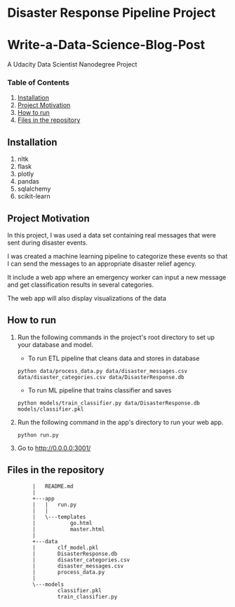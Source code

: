 # Disaster Response Pipeline Project

# Write-a-Data-Science-Blog-Post
A Udacity Data Scientist Nanodegree Project

### Table of Contents

1. [Installation](#installation)
2. [Project Motivation](#motivation)
3. [How to run](#run)
4. [Files in the repository](#constructure)

## Installation <a name="installation"></a>

1. nltk
2. flask
3. plotly
4. pandas
5. sqlalchemy
6. scikit-learn

## Project Motivation<a name="motivation"></a>

In this project, I was used a data set containing real messages that were sent during disaster events. 

I was created a machine learning pipeline to categorize these events so that I can send the messages to an appropriate disaster relief agency.

It include a web app where an emergency worker can input a new message and get classification results in several categories. 

The web app will also display visualizations of the data

## How to run <a name="run"></a>
1. Run the following commands in the project's root directory to set up your database and model.

    - To run ETL pipeline that cleans data and stores in database
        
    `python data/process_data.py data/disaster_messages.csv data/disaster_categories.csv data/DisasterResponse.db`
    - To run ML pipeline that trains classifier and saves
        
   `python models/train_classifier.py data/DisasterResponse.db models/classifier.pkl`

2. Run the following command in the app's directory to run your web app.
    
    `python run.py`

3. Go to http://0.0.0.0:3001/

## Files in the repository <a name="constructure"></a>

```
        |   README.md
        |
        +---app
        |   |   run.py
        |   |
        |   \---templates
        |           go.html
        |           master.html
        |
        +---data
        |       clf_model.pkl
        |       DisasterResponse.db
        |       disaster_categories.csv
        |       disaster_messages.csv
        |       process_data.py
        |
        \---models
                classifier.pkl
                train_classifier.py
```